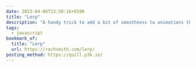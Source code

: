 ```yaml
---
date: 2023-04-06T13:50:16+0100
title: "Lerp"
description: "A handy trick to add a bit of smoothness to animations that Rach Smith calls *Lerp*, a <q>nickname for Linear Interpolation between two points</q>."
tags:
  - javascript
bookmark_of:
  title: "Lerp"
  url: https://rachsmith.com/lerp/
posting_method: https://quill.p3k.io/
---
```


